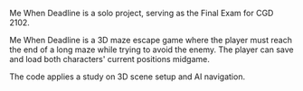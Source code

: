 Me When Deadline is a solo project, serving as the Final Exam for CGD 2102.

Me When Deadline is a 3D maze escape game where the player must reach the end of a long maze while trying to avoid the enemy. The player can save and load both characters' current positions midgame.

The code applies a study on 3D scene setup and AI navigation.